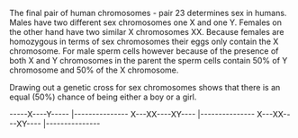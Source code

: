 The final pair of human chromosomes - pair 23 determines sex in humans. Males have two different sex chromosomes one X and one Y. Females on the other hand have two similar X chromosomes XX. Because females are homozygous in terms of sex chromosomes their eggs only contain the X chromosome. For male sperm cells however because of the presence of both X and Y chromosomes in the parent the sperm cells contain 50% of Y chromosome and 50% of the X chromosome.

Drawing out a genetic cross for sex chromosomes shows that there is an equal (50%) chance of being either a boy or a girl.

-----X----Y-----
|---------------
X---XX----XY----
|---------------
X---XX----XY----
|---------------